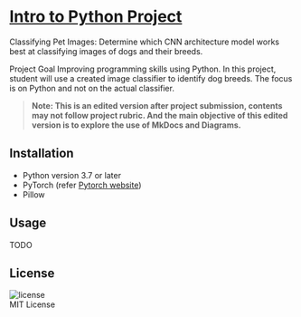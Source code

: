 # [Intro to Python Project](https://github.com/udacity/AIPND-revision)

Classifying Pet Images: Determine which CNN architecture model works best at classifying images of dogs and their breeds.

Project Goal
Improving programming skills using Python.
In this project, student will use a created image classifier to identify dog breeds. The focus is on Python and not on the actual classifier.

> **Note: This is an edited version after project submission, contents may not follow project rubric. And the main objective of this edited version is to explore the use of MkDocs and Diagrams.**


## Installation

* Python version 3.7 or later
* PyTorch (refer [Pytorch website](https://pytorch.org/get-started/locally/))
* Pillow


## Usage

TODO


## License
![license](https://img.shields.io/github/license/perrigoh/classify_dog_pytorch)  
MIT License